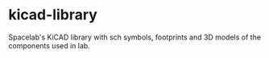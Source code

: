 # kicad-library

Spacelab's KiCAD library with sch symbols, footprints and 3D models of the components used in lab. 
